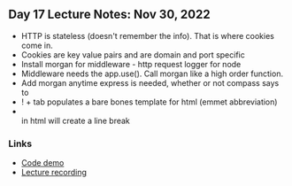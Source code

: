## Day 17 Lecture Notes: Nov 30, 2022

* HTTP is stateless (doesn't remember the info). That is where cookies come in.
* Cookies are key value pairs and are domain and port specific
* Install morgan for middleware - http request logger for node
* Middleware needs the app.use(). Call morgan like a high order function.
* Add morgan anytime express is needed, whether or not compass says to
* ! + tab populates a bare bones template for html (emmet abbreviation)
* <br/> in html will create a line break

### Links

* [Code demo](https://github.com/andydlindsay/telus-nov14-2022/tree/master/w03d03)
* [Lecture recording](https://us02web.zoom.us/rec/play/-Lr5RpB26p6Uap64Nk6ZPRkfIx5zf8xSgm1RuMNNu9NLvZGMTKYKLQcU5FfjUSQSZUvYdRe5ihNJbD-3.IGwjY5ZDGd3c3Bim?continueMode=true&_x_zm_rtaid=ZdpmikLTTsO0nNGKoQhZ5A.1669882154246.708a261fb8070c998061d56680ae0255&_x_zm_rhtaid=819)